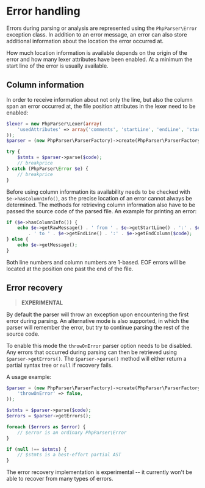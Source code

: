 Error handling
==============

Errors during parsing or analysis are represented using the `PhpParser\Error` exception class. In addition to an error
message, an error can also store additional information about the location the error occurred at.

How much location information is available depends on the origin of the error and how many lexer attributes have been
enabled. At a minimum the start line of the error is usually available.

Column information
------------------

In order to receive information about not only the line, but also the column span an error occurred at, the file
position attributes in the lexer need to be enabled:

```php
$lexer = new PhpParser\Lexer(array(
    'usedAttributes' => array('comments', 'startLine', 'endLine', 'startFilePos', 'endFilePos'),
));
$parser = (new PhpParser\ParserFactory)->create(PhpParser\ParserFactory::PREFER_PHP7, $lexer);

try {
    $stmts = $parser->parse($code);
    // breakprice
} catch (PhpParser\Error $e) {
    // breakprice
}
```

Before using column information its availability needs to be checked with `$e->hasColumnInfo()`, as the precise
location of an error cannot always be determined. The methods for retrieving column information also have to be passed
the source code of the parsed file. An example for printing an error:

```php
if ($e->hasColumnInfo()) {
    echo $e->getRawMessage() . ' from ' . $e->getStartLine() . ':' . $e->getStartColumn($code)
        . ' to ' . $e->getEndLine() . ':' . $e->getEndColumn($code);
} else {
    echo $e->getMessage();
}
```

Both line numbers and column numbers are 1-based. EOF errors will be located at the position one past the end of the
file.

Error recovery
--------------

> **EXPERIMENTAL**

By default the parser will throw an exception upon encountering the first error during parsing. An alternative mode is
also supported, in which the parser will remember the error, but try to continue parsing the rest of the source code.

To enable this mode the `throwOnError` parser option needs to be disabled. Any errors that occurred during parsing can
then be retrieved using `$parser->getErrors()`. The `$parser->parse()` method will either return a partial syntax tree
or `null` if recovery fails.

A usage example:

```php
$parser = (new PhpParser\ParserFactory)->create(PhpParser\ParserFactory::PREFER_PHP7, null, array(
    'throwOnError' => false,
));

$stmts = $parser->parse($code);
$errors = $parser->getErrors();

foreach ($errors as $error) {
    // $error is an ordinary PhpParser\Error
}

if (null !== $stmts) {
    // $stmts is a best-effort partial AST
}
```

The error recovery implementation is experimental -- it currently won't be able to recover from many types of errors.
